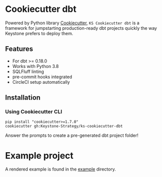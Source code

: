 # Cookiecutter dbt

Powered by Python library [Cookiecutter](https://cookiecutter.readthedocs.io/en/stable/), `KS Cookiecutter dbt` is a framework for jumpstarting production-ready dbt projects quickly the way Keystone prefers to deploy them.

## Features

* For dbt >= 0.18.0
* Works with Python 3.8
* SQLFluff linting
* pre-commit hooks integrated
* CircleCI setup automatically

## Installation

### Using Cookiecutter CLI

```
pip install "cookiecutter>=1.7.0"
cookiecutter gh:Keystone-Strategy/ks-cookiecutter-dbt
```

Answer the prompts to create a pre-generated dbt project folder!

# Example project
A rendered example is found in the [example](example) directory. 
